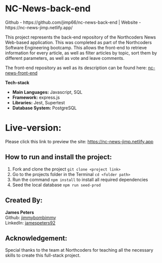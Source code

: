<h1>NC-News-back-end</h1>
<p>Github - https://github.com/jimp66/nc-news-back-end | Website - https://nc-news-jimp.netlify.app/

<p>This project represents the back-end repository of the Northcoders News Web-based application. This was completed as part of the Northcoders Software Engineering bootcamp. This allows the front-end to retrieve information for every article, as well as filter articles by topic, sort them by different parameters, as well as vote and leave comments.</p>

<p>The front-end repository as well as its description can be found here: <a href="https://github.com/jimp66/nc-news-front-end">nc-news-front-end</a>
  
<p><strong>Tech-stack</strong></p>
<ul>
  <li><strong>Main Languages:</strong> Javascript, SQL</li>
  <li><strong>Framework:</strong> express.js</li>
  <li><strong>Libraries:</strong> Jest, Supertest</li>
  <li><strong>Database System:</strong> PostgreSQL</li>
</ul>

<h1>Live-version:</h1>
<p>Please click this link to preview the site: <a href="https://nc-news-jimp.netlify.app">https://nc-news-jimp.netlify.app</a></p>

<h2>How to run and install the project:</h2>
<ol>
  <li>Fork and clone the project <code>git clone &lt;project link> </code></li>
  <li>Go to the projects folder in the Terminal <code>cd &lt;folder path> </code></li>
  <li>Run the command <code>npm install</code> to install all required dependencies</li>
  <li>Seed the local database <code>npm run seed-prod</code></li>
</ol>

<h2>Created By:</h2>
<p><strong>James Peters</strong>
<br> 
Github: <a href="https://github.com/jimmybombimmy">jimmybombimmy</a>
<br>
LinkedIn: <a href="https://www.linkedin.com/in/jamespeters92/">jamespeters92</a></p>

<h2>Acknowledgement:</h2>
<p>Special thanks to the team at Northcoders for teaching all the necessary skills to create this full-stack project.</p>
